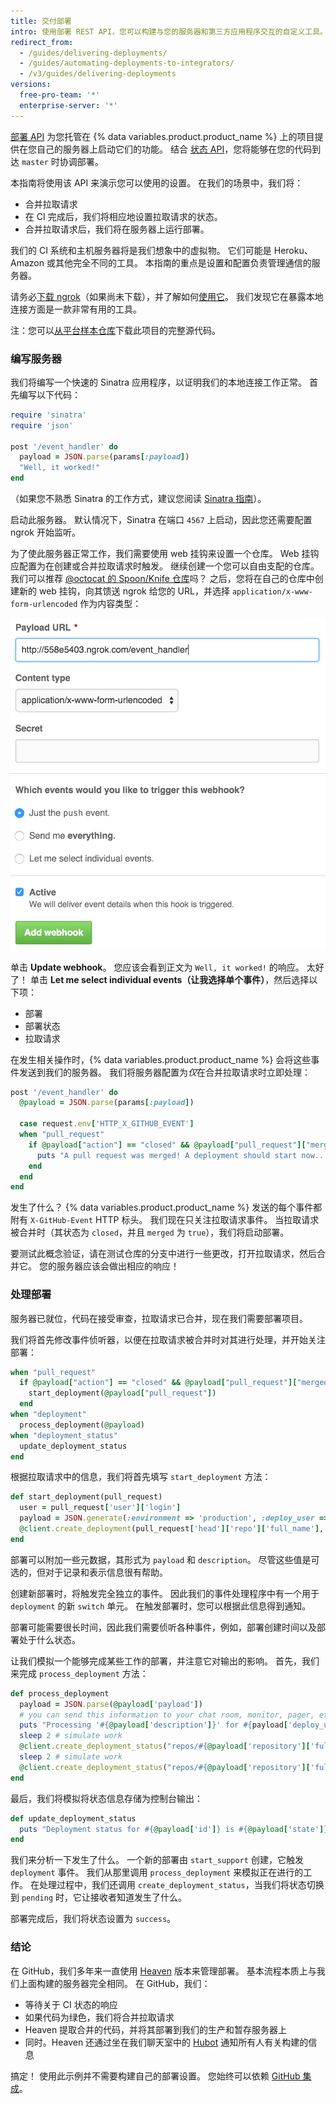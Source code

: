 ```yaml
---
title: 交付部署
intro: 使用部署 REST API，您可以构建与您的服务器和第三方应用程序交互的自定义工具。
redirect_from:
  - /guides/delivering-deployments/
  - /guides/automating-deployments-to-integrators/
  - /v3/guides/delivering-deployments
versions:
  free-pro-team: '*'
  enterprise-server: '*'
---
```




[部署 API][deploy API] 为您托管在 {% data variables.product.product_name %} 上的项目提供在您自己的服务器上启动它们的功能。 结合 [状态 API][status API]，您将能够在您的代码到达 `master` 时协调部署。

本指南将使用该 API 来演示您可以使用的设置。 在我们的场景中，我们将：

* 合并拉取请求
* 在 CI 完成后，我们将相应地设置拉取请求的状态。
* 合并拉取请求后，我们将在服务器上运行部署。

我们的 CI 系统和主机服务器将是我们想象中的虚拟物。 它们可能是 Heroku、Amazon 或其他完全不同的工具。 本指南的重点是设置和配置负责管理通信的服务器。

请务必[下载 ngrok][ngrok]（如果尚未下载），并了解如何[使用它][using ngrok]。 我们发现它在暴露本地连接方面是一款非常有用的工具。

注：您可以[从平台样本仓库][platform samples]下载此项目的完整源代码。

### 编写服务器

我们将编写一个快速的 Sinatra 应用程序，以证明我们的本地连接工作正常。 首先编写以下代码：

``` ruby
require 'sinatra'
require 'json'

post '/event_handler' do
  payload = JSON.parse(params[:payload])
  "Well, it worked!"
end
```

（如果您不熟悉 Sinatra 的工作方式，建议您阅读 [ Sinatra 指南][Sinatra]）。

启动此服务器。 默认情况下，Sinatra 在端口 `4567` 上启动，因此您还需要配置 ngrok 开始监听。

为了使此服务器正常工作，我们需要使用 web 挂钩来设置一个仓库。 Web 挂钩应配置为在创建或合并拉取请求时触发。 继续创建一个您可以自由支配的仓库。 我们可以推荐 [@octocat 的 Spoon/Knife 仓库](https://github.com/octocat/Spoon-Knife)吗？ 之后，您将在自己的仓库中创建新的 web 挂钩，向其馈送 ngrok 给您的 URL，并选择 `application/x-www-form-urlencoded` 作为内容类型：

![新的 ngrok URL](/assets/images/webhook_sample_url.png)

单击 **Update webhook**。 您应该会看到正文为 `Well, it worked!` 的响应。 太好了！ 单击 **Let me select individual events（让我选择单个事件）**，然后选择以下项：

* 部署
* 部署状态
* 拉取请求

在发生相关操作时，{% data variables.product.product_name %} 会将这些事件发送到我们的服务器。 我们将服务器配置为*仅*在合并拉取请求时立即处理：

``` ruby
post '/event_handler' do
  @payload = JSON.parse(params[:payload])

  case request.env['HTTP_X_GITHUB_EVENT']
  when "pull_request"
    if @payload["action"] == "closed" && @payload["pull_request"]["merged"]
      puts "A pull request was merged! A deployment should start now..."
    end
  end
end
```

发生了什么？ {% data variables.product.product_name %} 发送的每个事件都附有 `X-GitHub-Event` HTTP 标头。 我们现在只关注拉取请求事件。 当拉取请求被合并时（其状态为 `closed`，并且 `merged` 为 `true`），我们将启动部署。

要测试此概念验证，请在测试仓库的分支中进行一些更改，打开拉取请求，然后合并它。 您的服务器应该会做出相应的响应！

### 处理部署

服务器已就位，代码在接受审查，拉取请求已合并，现在我们需要部署项目。

我们将首先修改事件侦听器，以便在拉取请求被合并时对其进行处理，并开始关注部署：

``` ruby
when "pull_request"
  if @payload["action"] == "closed" && @payload["pull_request"]["merged"]
    start_deployment(@payload["pull_request"])
  end
when "deployment"
  process_deployment(@payload)
when "deployment_status"
  update_deployment_status
end
```

根据拉取请求中的信息，我们将首先填写 `start_deployment` 方法：

``` ruby
def start_deployment(pull_request)
  user = pull_request['user']['login']
  payload = JSON.generate(:environment => 'production', :deploy_user => user)
  @client.create_deployment(pull_request['head']['repo']['full_name'], pull_request['head']['sha'], {:payload => payload, :description => "Deploying my sweet branch"})
end
```

部署可以附加一些元数据，其形式为 `payload` 和 `description`。 尽管这些值是可选的，但对于记录和表示信息很有帮助。

创建新部署时，将触发完全独立的事件。 因此我们的事件处理程序中有一个用于 `deployment` 的新 `switch` 单元。 在触发部署时，您可以根据此信息得到通知。

部署可能需要很长时间，因此我们需要侦听各种事件，例如，部署创建时间以及部署处于什么状态。

让我们模拟一个能够完成某些工作的部署，并注意它对输出的影响。 首先，我们来完成 `process_deployment` 方法：

``` ruby
def process_deployment
  payload = JSON.parse(@payload['payload'])
  # you can send this information to your chat room, monitor, pager, etc.
  puts "Processing '#{@payload['description']}' for #{payload['deploy_user']} to #{payload['environment']}"
  sleep 2 # simulate work
  @client.create_deployment_status("repos/#{@payload['repository']['full_name']}/deployments/#{@payload['id']}", 'pending')
  sleep 2 # simulate work
  @client.create_deployment_status("repos/#{@payload['repository']['full_name']}/deployments/#{@payload['id']}", 'success')
end
```

最后，我们将模拟将状态信息存储为控制台输出：

``` ruby
def update_deployment_status
  puts "Deployment status for #{@payload['id']} is #{@payload['state']}"
end
```

我们来分析一下发生了什么。 一个新的部署由 `start_support` 创建，它触发 `deployment` 事件。 我们从那里调用 `process_deployment` 来模拟正在进行的工作。 在处理过程中，我们还调用 `create_deployment_status`，当我们将状态切换到 `pending` 时，它让接收者知道发生了什么。

部署完成后，我们将状态设置为 `success`。

### 结论

在 GitHub，我们多年来一直使用 [Heaven][heaven] 版本来管理部署。 基本流程本质上与我们上面构建的服务器完全相同。 在 GitHub，我们：

* 等待关于 CI 状态的响应
* 如果代码为绿色，我们将合并拉取请求
* Heaven 提取合并的代码，并将其部署到我们的生产和暂存服务器上
* 同时。Heaven 还通过坐在我们聊天室中的 [Hubot][hubot] 通知所有人有关构建的信息

搞定！ 使用此示例并不需要构建自己的部署设置。 您始终可以依赖 [GitHub 集成][integrations]。

[deploy API]: /v3/repos/deployments/
[status API]: /guides/building-a-ci-server
[ngrok]: https://ngrok.com/
[using ngrok]: /webhooks/configuring/#using-ngrok
[platform samples]: https://github.com/github/platform-samples/tree/master/api/ruby/delivering-deployments
[Sinatra]: http://www.sinatrarb.com/
[heaven]: https://github.com/atmos/heaven
[hubot]: https://github.com/github/hubot
[integrations]: https://github.com/integrations
